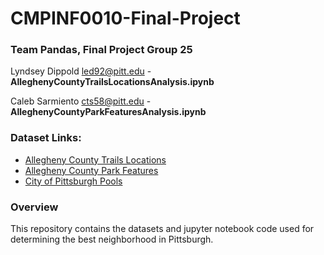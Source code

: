 # CMPINF0010-Final-Project

### Team Pandas, Final Project Group 25

Lyndsey Dippold led92@pitt.edu - **AlleghenyCountyTrailsLocationsAnalysis.ipynb**

Caleb Sarmiento cts58@pitt.edu - **AlleghenyCountyParkFeaturesAnalysis.ipynb**

### Dataset Links:
* [Allegheny County Trails Locations](https://data.wprdc.org/dataset/allegheny-county-trails-locations)
* [Allegheny County Park Features](https://data.wprdc.org/dataset/allegheny-county-park-features)
* [City of Pittsburgh Pools](https://data.wprdc.org/dataset/city-pools)

### Overview
This repository contains the datasets and jupyter notebook code used for determining the best neighborhood in Pittsburgh.